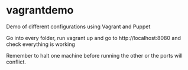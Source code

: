 vagrantdemo
===========

Demo of different configurations using Vagrant and Puppet

Go into every folder, run vagrant up and go to http://localhost:8080 and check everything is working

Remember to halt one machine before running the other or the ports will conflict.
